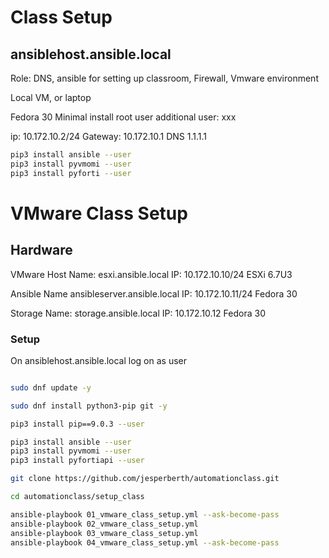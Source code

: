 # Class Setup 

## ansiblehost.ansible.local

Role: DNS, ansible for setting up classroom, Firewall, Vmware environment

Local VM, or laptop

Fedora 30
Minimal install
root user
additional user: xxx

ip: 10.172.10.2/24
Gateway: 10.172.10.1
DNS 1.1.1.1

```bash
pip3 install ansible --user
pip3 install pyvmomi --user
pip3 install pyforti --user

```



# VMware Class Setup

## Hardware

VMware Host
Name: esxi.ansible.local
IP: 10.172.10.10/24
ESXi 6.7U3



Ansible
Name ansibleserver.ansible.local
IP: 10.172.10.11/24
Fedora 30

Storage
Name: storage.ansible.local
IP: 10.172.10.12
Fedora 30

### Setup

On ansiblehost.ansible.local log on as user

```bash

sudo dnf update -y

sudo dnf install python3-pip git -y

pip3 install pip==9.0.3 --user

pip3 install ansible --user
pip3 install pyvmomi --user
pip3 install pyfortiapi --user

git clone https://github.com/jesperberth/automationclass.git

cd automationclass/setup_class

ansible-playbook 01_vmware_class_setup.yml --ask-become-pass
ansible-playbook 02_vmware_class_setup.yml
ansible-playbook 03_vmware_class_setup.yml
ansible-playbook 04_vmware_class_setup.yml --ask-become-pass
```
